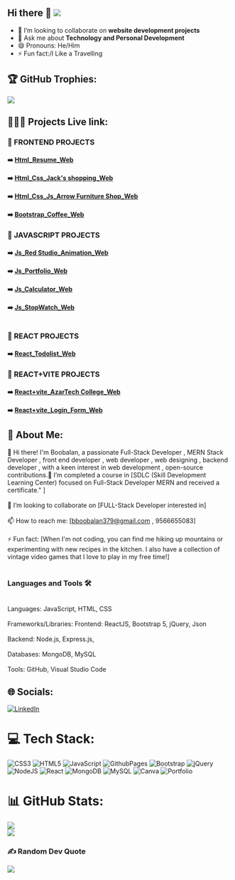 ## Hi there 👋 [![](https://visitcount.itsvg.in/api?id=SBOOPALAN&icon=0&color=0)](https://visitcount.itsvg.in)

- 👯 I’m looking to collaborate on **website development projects**
- 💬 Ask me about **Technology and Personal Development**
- 😄 Pronouns: He/Him
- ⚡ Fun fact:/I Like a Travelling
## 🏆 GitHub Trophies:
![](https://github-profile-trophy.vercel.app/?username=SBOOPALAN&theme=monokai&no-frame=false&no-bg=false&margin-w=4)

<h2>👨🏼‍🎓 Projects Live link:</h2>

<h3>📘 FRONTEND PROJECTS</h3>

<h4>
➡️ <a href="https://sboopalan.github.io/HTML-RESUME/">Html_Resume_Web</a><br><br>
➡️ <a href="https://sboopalan.github.io/HTML-CSS-Shopping-WEB/">Html_Css_Jack's shopping_Web</a><br><br>
➡️ <a href="https://sboopalan.github.io/HTML-CSS-JS-Furniture-Web/">Html_Css_Js_Arrow Furniture Shop_Web</a><br><br>
➡️ <a href="https://sboopalan.github.io/Bootstrap-Coffee-Website/">Bootstrap_Coffee_Web</a>
</h4>

<h3>📘 JAVASCRIPT PROJECTS</h3>

<h4>
➡️ <a href="https://sboopalan.github.io/RedStudio-animation-Temp/">Js_Red Studio_Animation_Web</a><br><br>
➡️ <a href="https://sboopalan.github.io/JS_Portfolio_Website/">Js_Portfolio_Web</a><br><br>
➡️ <a href="https://sboopalan.github.io/JS_Calculator/">Js_Calculator_Web</a><br><br>
➡️ <a href="https://sboopalan.github.io/stopwatch_js/">Js_StopWatch_Web</a><br><br>
</h4>

<h3>📘 REACT PROJECTS</h3>

<h4>
➡️ <a href="https://sboopalan.github.io/todolist--App-using-react/">React_Todolist_Web</a>
</h4>

<h3>📘 REACT+VITE PROJECTS</h3>

<h4>
➡️ <a href="https://sboopalan.github.io/React-vite-college-web/">React+vite_AzarTech College_Web</a><br><br>
➡️ <a href="https://sboopalan.github.io/ReactVite_LoginForm/">React+vite_Login_Form_Web</a> 
</h4>

## 💫 About Me:

👋 Hi there! I'm Boobalan, a passionate  Full-Stack Developer , MERN Stack Developer , front end developer , web developer , web designing , backend developer , with a keen interest in web development , open-source contributions.🌱 I’m  completed a course in        [SDLC (Skill Development Learning Center) focused on  Full-Stack Developer MERN and received a certificate." ]<br><br>👯 I’m looking to collaborate on [FULL-Stack Developer interested in]<br><br>📫 How to reach me: [bboobalan379@gmail.com , 9566655083]<br><br>⚡ Fun fact: [When I'm not coding, you can find me hiking up mountains or experimenting with new recipes in the kitchen. I also have a collection of vintage video games that I love to play in my free time!]<br><br> <h3>Languages and Tools 🛠️</h3><br>Languages:  JavaScript, HTML, CSS<br><br>Frameworks/Libraries:  Frontend: ReactJS, Bootstrap 5, jQuery, Json<br><br>Backend: Node.js, Express.js,<br><br>Databases: MongoDB, MySQL<br><br>Tools: GitHub, Visual Studio Code

## 🌐 Socials:

[![LinkedIn](https://img.shields.io/badge/LinkedIn-%230077B5.svg?logo=linkedin&logoColor=white)](https://linkedin.com/in/https://www.linkedin.com/in/boobalan-boobalan-4417872b5/) 

# 💻 Tech Stack:

![CSS3](https://img.shields.io/badge/css3-%231572B6.svg?style=for-the-badge&logo=css3&logoColor=white) ![HTML5](https://img.shields.io/badge/html5-%23E34F26.svg?style=for-the-badge&logo=html5&logoColor=white) ![JavaScript](https://img.shields.io/badge/javascript-%23323330.svg?style=for-the-badge&logo=javascript&logoColor=%23F7DF1E) ![GithubPages](https://img.shields.io/badge/github%20pages-121013?style=for-the-badge&logo=github&logoColor=white) ![Bootstrap](https://img.shields.io/badge/bootstrap-%238511FA.svg?style=for-the-badge&logo=bootstrap&logoColor=white) ![jQuery](https://img.shields.io/badge/jquery-%230769AD.svg?style=for-the-badge&logo=jquery&logoColor=white) ![NodeJS](https://img.shields.io/badge/node.js-6DA55F?style=for-the-badge&logo=node.js&logoColor=white) ![React](https://img.shields.io/badge/react-%2320232a.svg?style=for-the-badge&logo=react&logoColor=%2361DAFB) ![MongoDB](https://img.shields.io/badge/MongoDB-%234ea94b.svg?style=for-the-badge&logo=mongodb&logoColor=white) ![MySQL](https://img.shields.io/badge/mysql-4479A1.svg?style=for-the-badge&logo=mysql&logoColor=white) ![Canva](https://img.shields.io/badge/Canva-%2300C4CC.svg?style=for-the-badge&logo=Canva&logoColor=white) ![Portfolio](https://img.shields.io/badge/Portfolio-%23000000.svg?style=for-the-badge&logo=firefox&logoColor=#FF7139)

# 📊 GitHub Stats:

![](https://github-readme-streak-stats.herokuapp.com/?user=SBOOPALAN&theme=swift&hide_border=false)<br/>
![](https://github-readme-stats.vercel.app/api/top-langs/?username=SBOOPALAN&theme=swift&hide_border=false&include_all_commits=true&count_private=false&layout=compact)

### ✍️ Random Dev Quote
![](https://quotes-github-readme.vercel.app/api?type=horizontal&theme=radical)
